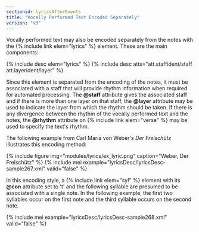 ```yaml
---
sectionid: lyricsAfterEvents
title: "Vocally Performed Text Encoded Separately"
version: "v3"
---
```


Vocally performed text may also be encoded separately from the notes with the {% include link elem="lyrics" %} element. These are the main components:

{% include desc elem="lyrics" %} 
{% include desc atts="att.staffident/staff att.layerident/layer" %} 

Since this element is separated from the encoding of the notes, it must be associated with a staff that will provide rhythm information when required for automated processing. The **@staff** attribute gives the associated staff and if there is more than one layer on that staff, the **@layer** attribute may be used to indicate the layer from which the rhythm should be taken. If there is any divergence between the rhythm of the vocally performed text and the notes, the **@rhythm** attribute on {% include link elem="verse" %} may be used to specify the text's rhythm.

The following example from Carl Maria von Weber's *Der Freischütz* illustrates this encoding method:

{% include figure img="modules/lyrics/ex_lyric.png" caption="Weber, Der Freischütz" %}
{% include mei example="lyricsDesc/lyricsDesc-sample267.xml" valid="false" %}

In this encoding style, a {% include link elem="syl" %} element with its **@con** attribute set to 't' and the following syllable are presumed to be associated with a single note. In the following example, the first two syllables occur on the first note and the third syllable occurs on the second note.

{% include mei example="lyricsDesc/lyricsDesc-sample268.xml" valid="false" %}
